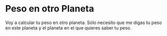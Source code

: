 # Peso en otro Planeta
Voy a calcular tu peso en otro planeta. Sólo necesito que me digas tu peso en este planeta y el planeta en el que quieres saber tu peso.
